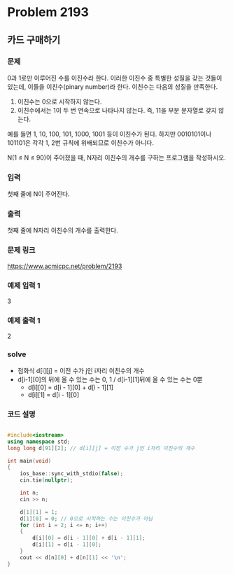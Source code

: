 # Problem 2193

## 카드 구매하기

### 문제
0과 1로만 이루어진 수를 이진수라 한다. 이러한 이진수 중 특별한 성질을 갖는 것들이 있는데, 이들을 이친수(pinary number)라 한다. 이친수는 다음의 성질을 만족한다.

1. 이친수는 0으로 시작하지 않는다.
2. 이친수에서는 1이 두 번 연속으로 나타나지 않는다. 즉, 11을 부분 문자열로 갖지 않는다.

예를 들면 1, 10, 100, 101, 1000, 1001 등이 이친수가 된다. 하지만 0010101이나 101101은 각각 1, 2번 규칙에 위배되므로 이친수가 아니다.

N(1 ≤ N ≤ 90)이 주어졌을 때, N자리 이친수의 개수를 구하는 프로그램을 작성하시오.

### 입력
첫째 줄에 N이 주어진다.

### 출력
첫째 줄에 N자리 이친수의 개수를 출력한다.

### 문제 링크
<https://www.acmicpc.net/problem/2193>

### 예제 입력 1
3

### 예제 출력 1
2

### solve
- 점화식 d[i][j] = 이전 수가 j인 i자리 이친수의 개수
- d[i-1][0]의 뒤에 올 수 있는 수는 0, 1 /  d[i-1][1]뒤에 올 수 있는 수는 0뿐
  - d[i][0] = d[i - 1][0] + d[i - 1][1]
  - d[i][1] = d[i - 1][0]

### 코드 설명
```C++

#include<iostream>
using namespace std;
long long d[91][2]; // d[i][j] = 이전 수가 j인 i자리 이친수의 개수

int main(void)
{
	ios_base::sync_with_stdio(false);
	cin.tie(nullptr);

	int n;
	cin >> n;

	d[1][1] = 1;
	d[1][0] = 0; // 0으로 시작하는 수는 이친수가 아님
	for (int i = 2; i <= n; i++)
	{
		d[i][0] = d[i - 1][0] + d[i - 1][1];
		d[i][1] = d[i - 1][0];
	}
	cout << d[n][0] + d[n][1] << '\n';
}


```
